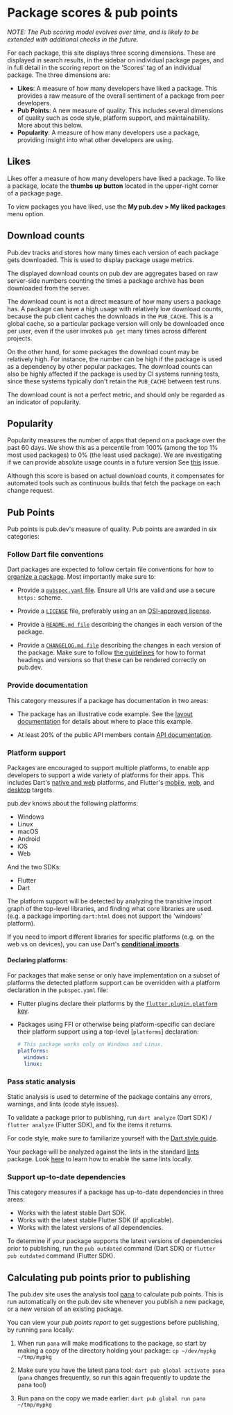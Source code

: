 # Package scores & pub points

*NOTE: The Pub scoring model evolves over time, and is likely to be extended
with additional checks in the future.*

For each package, this site displays three scoring dimensions. These are
displayed in search results, in the sidebar on individual package pages, and in
full detail in the scoring report on the 'Scores' tag of an individual package.
The three dimensions are:

  - **Likes**: A measure of how many developers have liked a package. This
    provides a raw measure of the overall sentiment of a package from peer
    developers.
  - **Pub Points**: A new measure of quality. This includes several dimensions
    of quality such as code style, platform support, and maintainability. More
    about this below.
  - **Popularity**: A measure of how many developers use a package, providing
    insight into what other developers are using.

## Likes

Likes offer a measure of how many developers have liked a package. To like a
package, locate the **thumbs up button** located in the upper-right corner of a
package page.

To view packages you have liked, use the **My pub.dev > My liked packages** menu
option.

## Download counts

Pub.dev tracks and stores how many times each version of each package gets downloaded. This is used to display package usage metrics.

The displayed download counts on pub.dev are aggregates based on raw server-side numbers counting the times a package archive has been downloaded from the server.

The download count is not a direct measure of how many users a package has. A package can have a high usage with relatively low download counts, because the pub client caches the downloads in the `PUB_CACHE`. This is a global cache, so a particular package version will only be downloaded once per user, even if the user invokes `pub get` many times across different projects.

On the other hand, for some packages the download count may be relatively high. For instance, the number can be high if the package is used as a dependency by other popular packages. The download counts can also be highly affected if the package is used by CI systems running tests, since these systems typically don't retain the `PUB_CACHE` between test runs.

The download count is not a perfect metric, and should only be regarded as an indicator of popularity.

## Popularity

Popularity measures the number of apps that depend on a package over the past 60
days. We show this as a percentile from 100% (among the top 1% most used
packages) to 0% (the least used package). We are investigating if we can provide
absolute usage counts in a future version See
[this](https://github.com/dart-lang/pub-dev/issues/2714) issue.

Although this score is based on actual download counts, it compensates for
automated tools such as continuous builds that fetch the package on each change
request.

## Pub Points

Pub points is pub.dev's measure of quality. Pub points are awarded in six
categories:

### Follow Dart file conventions

Dart packages are expected to follow certain file conventions for how to
[organize a package](https://dart.dev/guides/libraries/create-library-packages#organizing-a-library-package).
Most importantly make sure to:

  - Provide a [`pubspec.yaml` file](https://dart.dev/tools/pub/pubspec). Ensure
    all Urls are valid and use a secure `https:` scheme.

  - Provide a [`LICENSE`](https://dart.dev/tools/pub/package-layout#license)
    file, preferably using an an [OSI-approved
    license](https://opensource.org/licenses).

  - Provide a [`README.md file`](https://dart.dev/tools/pub/package-layout#readmemd)
    describing the changes in each version of the package. 

  - Provide a [`CHANGELOG.md file`](https://dart.dev/tools/pub/package-layout#changelogmd)
    describing the changes in each version of the package. Make sure to follow
    [the guidelines](https://dart.dev/tools/pub/package-layout#changelogmd) for
    how to format headings and versions so that these can be rendered correctly
    on pub.dev.

### Provide documentation

This category measures if a package has documentation in two areas:

  - The package has an illustrative code example. See the [layout
    documentation](https://dart.dev/tools/pub/package-layout#examples) for
    details about where to place this example.

  - At least 20% of the public API members contain [API
    documentation](https://dart.dev/guides/libraries/create-library-packages#documenting-a-library).

### Platform support

Packages are encouraged to support multiple platforms, to enable app developers
to support a wide variety of platforms for their apps. This includes Dart's
[native and web](https://dart.dev/platforms) platforms, and Flutter's
[mobile](https://flutter.dev/docs), [web](https://flutter.dev/web), and
[desktop](https://flutter.dev/desktop) targets.

pub.dev knows about the following platforms:

* Windows
* Linux
* macOS
* Android
* iOS
* Web

And the two SDKs:

* Flutter
* Dart

The platform support will be detected by analyzing the transitive import graph
of the top-level libraries, and finding what core libraries are used. (e.g. a
package importing `dart:html` does not support the 'windows' platform).

If you need to import different libraries for specific platforms (e.g. on the
web vs on devices), you can use Dart's [**conditional
imports**](https://dart.dev/guides/libraries/create-library-packages#conditionally-importing-and-exporting-library-files).

#### Declaring platforms:

For packages that make sense or only have implementation on a subset of 
platforms the detected platform support can be overridden with a platform 
declaration in the `pubspec.yaml` file:

* Flutter plugins declare their platforms by the  [`flutter.plugin.platform`
   key](https://flutter.dev/docs/development/packages-and-plugins/developing-packages#plugin-platforms).

* Packages using FFI or otherwise being platform-specific can declare their
  platform support using a top-level [`platforms`] declaration:

  ```yaml
  # This package works only on Windows and Linux.
  platforms: 
    windows:
    linux:
  ```
### Pass static analysis

Static analysis is used to determine of the package contains any errors,
warnings, and lints (code style issues).

To validate a package prior to publishing, run `dart analyze` (Dart SDK) /
`flutter analyze` (Flutter SDK), and fix the items it returns.

For code style, make sure to familiarize yourself with the [Dart style
guide](https://dart.dev/guides/language/effective-dart/style).

Your package will be analyzed against the lints in the standard
[lints](https://pub.dev/packages/lints) package. Look
[here](https://pub.dev/packages/lints#how-to-enable-these-lints) to learn how to
enable the same lints locally.

### Support up-to-date dependencies

This category measures if a package has up-to-date dependencies in three areas:

  - Works with the latest stable Dart SDK.
  - Works with the latest stable Flutter SDK (if applicable).
  - Works with the latest versions of all dependencies.

To determine if your package supports the latest versions of dependencies prior
to publishing, run the `pub outdated` command (Dart SDK) or `flutter pub
outdated` command (Flutter SDK).

## Calculating pub points prior to publishing

The pub.dev site uses the analysis tool [pana][pana-url] to calculate pub
points. This is run automatically on the pub.dev site whenever you publish a new
package, or a new version of an existing package.

You can view your *pub points report* to get suggestions before publishing, by
running `pana` locally:

  1. When run `pana` will make modifications to the package, so start by making
     a copy of the directory holding your package: `cp ~/dev/mypkg ~/tmp/mypkg`

  1. Make sure you have the latest pana tool: `dart pub global activate pana` (`pana`
     changes frequently, so run this again frequently to update the pana tool)

  1. Run pana on the copy we made earlier: `dart pub global run pana ~/tmp/mypkg`


[analysis-options]: https://dart.dev/guides/language/analysis-options
[analysis-pedantic]: https://dart.dev/guides/language/analysis-options#default-google-rules-pedantic
[pana-url]: https://pub.dev/packages/pana
